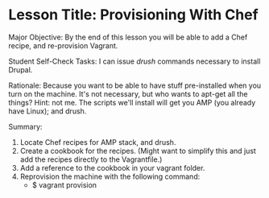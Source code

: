 # Lesson Title: Provisioning With Chef

Major Objective: By the end of this lesson you will be able to add a Chef recipe, and re-provision Vagrant.

Student Self-Check Tasks: I can issue *drush* commands necessary to install Drupal.

Rationale: Because you want to be able to have stuff pre-installed when you turn on the machine. It's not necessary, but who wants to apt-get all the things? Hint: not me. The scripts we'll install will get you AMP (you already have Linux); and drush.

Summary:

1. Locate Chef recipes for AMP stack, and drush.
2. Create a cookbook for the recipes. (Might want to simplify this and just add the recipes directly to the Vagrantfile.)
4. Add a reference to the cookbook in your vagrant folder.
3. Reprovision the machine with the following command:
   - $ vagrant provision
